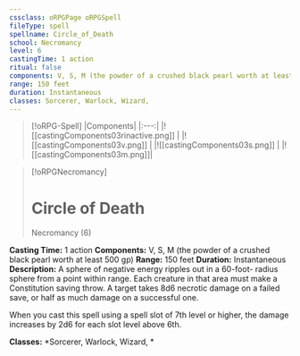 ```yaml
---
cssclass: oRPGPage oRPGSpell
fileType: spell
spellname: Circle_of_Death
school: Necromancy
level: 6
castingTime: 1 action
ritual: false
components: V, S, M (the powder of a crushed black pearl worth at least 500 gp)
range: 150 feet
duration: Instantaneous
classes: Sorcerer, Warlock, Wizard,
---
```

> [!oRPG-Spell]
> |Components|
> |:---:|
> |![[castingComponents03rinactive.png]] |
> |![[castingComponents03v.png]] |
> |![[castingComponents03s.png]] |
> |![[castingComponents03m.png]]|

> [!oRPGNecromancy]
>#  Circle of Death
> Necromancy  (6)

**Casting Time:** 1 action
**Components:** V, S, M (the powder of a crushed black pearl worth at least 500 gp)
**Range:** 150 feet
**Duration:**  Instantaneous
**Description:**
A sphere of negative energy ripples out in a 60-foot- radius sphere from a point within range. Each creature in that area must make a Constitution saving throw. A target takes 8d6 necrotic damage on a failed save, or half as much damage on a successful one.

When you cast this spell using a spell slot of 7th level or higher, the damage increases by 2d6 for each slot level above 6th.

**Classes:**  *Sorcerer, Warlock, Wizard, *


